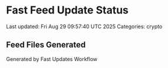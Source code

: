 # Fast Feed Update Status
Last updated: Fri Aug 29 09:57:40 UTC 2025
Categories: crypto

## Feed Files Generated

Generated by Fast Updates Workflow
